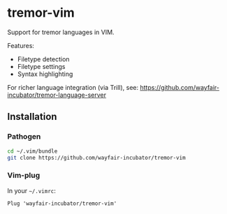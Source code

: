 # tremor-vim

Support for tremor languages in VIM.

Features:

* Filetype detection
* Filetype settings
* Syntax highlighting

For richer language integration (via Trill), see: https://github.com/wayfair-incubator/tremor-language-server

## Installation

### Pathogen

```bash
cd ~/.vim/bundle
git clone https://github.com/wayfair-incubator/tremor-vim
```

### Vim-plug

In your `~/.vimrc`:

```vim
Plug 'wayfair-incubator/tremor-vim'
```
